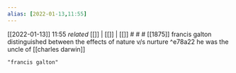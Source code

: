 ```yaml
---
alias: [2022-01-13,11:55]
---
```

 
[[2022-01-13]] 11:55 _related_ [[]] | [[]] | [[]] # # #
[[1875]] francis galton distinguished between the effects of nature v/s nurture ^e78a22
he was the uncle of [[charles darwin]]
```query
"francis galton"
```